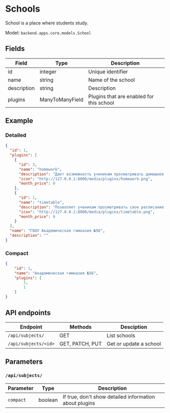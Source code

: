 # Schools

School is a place where students study.

Model: ``backend.apps.core.models.School``

## Fields

| Field       | Type            | Description                              |
| ----------- | --------------- | ---------------------------------------- |
| id          | integer         | Unique identifier                        |
| name        | string          | Name of the school                       |
| description | string          | Description                              |
| plugins     | ManyToManyField | Plugins that are enabled for this school |

## Example

### Detailed

```json
{
  "id": 1,
  "plugins": [
    {
      "id": 3,
      "name": "homework",
      "description": "Дает возможность ученикам просматривать домашнее задание, которое может быть добавлено учителями.",
      "icon": "http://127.0.0.1:8000/media/plugins/homework.png",
      "month_price": 0
    },
    {
      "id": 1,
      "name": "timetable",
      "description": "Позволяет ученикам просматривать свое расписание, которое задается администраторами для каждого класса.",
      "icon": "http://127.0.0.1:8000/media/plugins/timetable.png",
      "month_price": 0
    }
  ],
  "name": "ГБОУ Академическая гимназия №56",
  "description": ""
}
```

### Compact

```json
{
    "id": 1,
    "name": "Академическая гимназия №56",
    "plugins": [
        3,
        1
    ]
}
```

## API endpoints

| Endpoint             | Methods         | Desciption             |
| -------------------- | --------------- | ---------------------- |
| `/api/subjects/`     | GET             | List schools           |
| `/api/subjects/<id>` | GET, PATCH, PUT | Get or update a school |

## Parameters

### `/api/subjects/`

| Parameter | Type    | Description                                            |
| --------- | ------- | ------------------------------------------------------ |
| `compact` | boolean | If true, don't show detailed information about plugins |
